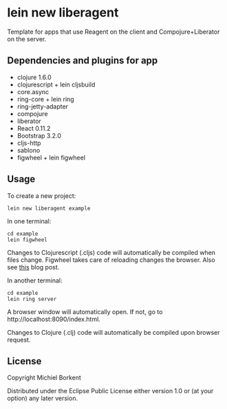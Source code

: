 # lein new liberagent

Template for apps that use Reagent on the client and
Compojure+Liberator on the server.

## Dependencies and plugins for app

* clojure 1.6.0
* clojurescript + lein cljsbuild
* core.async
* ring-core + lein ring
* ring-jetty-adapter
* compojure
* liberator
* React 0.11.2
* Bootstrap 3.2.0
* cljs-http
* sablono
* figwheel + lein figwheel

## Usage

To create a new project:

```
lein new liberagent example
```

In one terminal:

````
cd example
lein figwheel
````

Changes to Clojurescript (.cljs) code will automatically be compiled
when files change. Figwheel takes care of reloading changes the
browser. Also see
[this](blog.michielborkent.nl/blog/2014/09/25/figwheel-keep-Om-turning/)
blog post.

In another terminal:

````
cd example
lein ring server
````

A browser window will automatically open. If not, go to
http://localhost:8090/index.html.

Changes to Clojure (.clj) code will automatically be compiled upon
browser request.

## License

Copyright Michiel Borkent

Distributed under the Eclipse Public License either version 1.0 or (at
your option) any later version.
